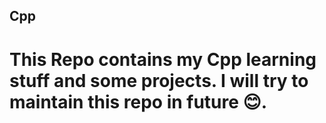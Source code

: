 ## Cpp
# This Repo contains my Cpp learning stuff and some projects. I will try to maintain this repo in future 😊. 
